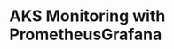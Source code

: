 # AKS Monitoring with PrometheusGrafana                                                                                                                                                                                                                                                                                                                                                                    
